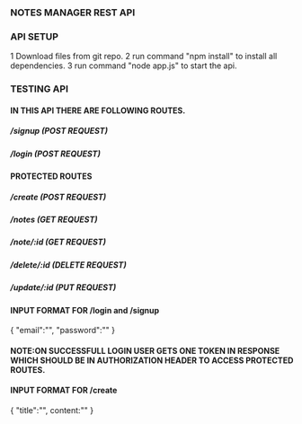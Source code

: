 ### NOTES MANAGER REST API

### API SETUP
1 Download files from git repo.
2 run command "npm install" to install all dependencies.
3 run command "node app.js" to start the api.

### TESTING API

#### IN THIS API THERE ARE FOLLOWING ROUTES. 

#####  /signup (POST REQUEST)
#####  /login  (POST REQUEST)

#### PROTECTED ROUTES

#####  /create (POST REQUEST)
#####  /notes  (GET REQUEST)
#####  /note/:id      (GET REQUEST)
#####  /delete/:id     (DELETE REQUEST)
#####  /update/:id     (PUT REQUEST)


#### INPUT FORMAT FOR /login and /signup

{
    "email":"",
    "password":""
}

#### NOTE:ON SUCCESSFULL LOGIN USER GETS ONE TOKEN IN RESPONSE WHICH SHOULD BE IN AUTHORIZATION HEADER TO ACCESS PROTECTED ROUTES.


#### INPUT FORMAT FOR /create

{
    "title":"",
    content:""
}


